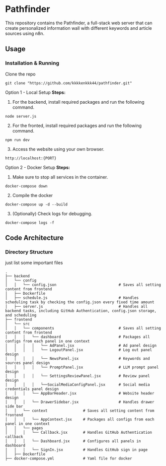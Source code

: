 # Pathfinder

This repository contains the Pathfinder, a full-stack web server that can create personalized information wall with different keywords and article sources using n8n.


## Usage

### Installation & Running

Clone the repo
```
git clone "https://github.com/kkkkenkkk44/pathfinder.git"
```

Option 1 - Local Setup
**Steps:**
1. For the backend, install required packages and run the following command.
```
node server.js
```
2. For the fronted, install required packages and run the following command.
```
npm run dev
```
3. Access the website using your own browser.
```
http://localhost:{PORT}
```

Option 2 - Docker Setup
**Steps:**
1. Make sure to stop all services in the container.
```
docker-compose down
```
2. Compile the docker
```
docker-compose up -d --build
```
3. (Optionally) Check logs for debugging.
```
docker-compose logs -f
```

## Code Architecture

### Directory Structure
just list some important files

```shell
.
├── backend
│   └── config
│   │   └── config.json                            # Saves all setting content from frontend
│   ├── Dockerfile
│   ├── schedule.js                                # Handles scheduling task by checking the config.json every fixed time amount
│   ├── server.js                                  # Handles all backend tasks, including GitHub Authentication, config.json storage, and scheduling
├── frontend
│   └── src
│   │   └── components                             # Saves all setting content from frontend
│   │   │   └── dashboard                          # Packages all configs from each panel in one context
│   │   │   │   └── AdPanel.jsx                    # Ad panel design
│   │   │   │   └── LogoutPanel.jsx                # Log out panel design
│   │   │   │   └── NewsPanel.jsx                  # Keywords and sources panel design
│   │   │   │   └── PromptPanel.jsx                # LLM prompt panel design
│   │   │   │   └── SettingsReviewPanel.jsx        # Review panel design
│   │   │   │   └──SocialMediaConfigPanel.jsx      # Social media credentials panel design
│   │   │   └── AppBarHeader.jsx                   # Website header design
│   │   │   └── DrawerSidebar.jsx                  # Handles drawer side bar
│   │   └── context                # Saves all setting content from frontend
│   │   │   └── AppContext.jsx     # Packages all configs from each panel in one context
│   │   └── pages
│   │   │   └── Callback.jsx       # Handles GitHub Authentication callback
│   │   │   └── Dashboard.jsx      # Configures all panels in dashboard
│   │   │   └── SignIn.jsx         # Handles GitHub sign in page
│   ├── Dockerfile
├── docker-compose.yml             # Yaml file for docker
```
